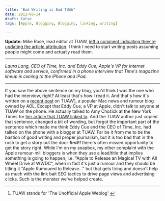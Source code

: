 ```yaml
---
title: 'Bad Writing is Bad TUAW'
date: 2012-06-14
draft: false
tags: [Apple, Blogging, Blogging, linking, writing]

---
```


**Update:** Mike Rose, lead editor at TUAW, [left a comment indicating they're updating the article attribution](https://chrisenns.com/2012/06/bad-writing-is-bad-tuaw/#IDComment380884754). I think I need to start writing posts assuming people might come and actually read them.

* * *

_Laura Lang, CEO of Time, Inc. and Eddy Cue, Apple's VP for Internet software and service, confirmed in a phone interview that Time's magazine lineup is coming to the iPhone and iPad._

* * *

If you saw the above sentence on my blog, you'd think I was the one who had the interview, right? At least that's how I read it. And that's how it's written on a [recent post](http://www.tuaw.com/2012/06/14/time-inc-will-sell-its-magazines-on-apples-newsstand/) on TUAW[1](#fn-20504:1), a popular Mac news and rumour blog owned by AOL. Except that Eddy Cue, a VP at Apple, didn't talk to anyone at TUAW on the phone. He actually talked to Amy Chozick at the New York Times for [her article that TUAW linked to](http://www.nytimes.com/2012/06/14/business/media/time-to-offer-magazines-on-apples-newsstand.html?_r=3&smid=tw-share). And the TUAW author just copied that sentence, changed a bit of wording, but forgot the important part of the sentence which made me think Eddy Cue and the CEO of Time, Inc. had talked on the phone with a blogger at TUAW. Far be it from me to be the bastion of good writing and proper journalism, but it is too bad that in the rush to get a story out the door **first!!** there's often missed opportunity to get the story right. While I'm on my soapbox, my other complaint with the Apple rumour-mill bloggers is when they use a lead/title that implies something is going to happen, i.e. "Apple to Release an Magical TV with All Wheel Drive at WWDC", when in fact it's just a rumour and they should be titling it "Apple Rumoured to Release..." but that gets tiring and doesn't help as much with the link bait SEO tactics to drive page views and advertising clicks. Such is the monster we've helped create.

* * *

1.  TUAW stands for 'The Unofficial Apple Weblog' [↩](#fnref-20504:1)